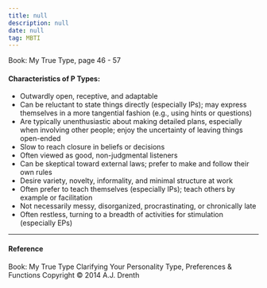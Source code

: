 ```yaml
---
title: null
description: null
date: null
tag: MBTI
---
```


Book: My True Type, page 46 - 57

#### Characteristics of P Types:

- Outwardly open, receptive, and adaptable
- Can be reluctant to state things directly (especially IPs); may express themselves in a more tangential fashion (e.g., using hints or questions)
- Are typically unenthusiastic about making detailed plans, especially when involving other people; enjoy the uncertainty of leaving things open-ended
- Slow to reach closure in beliefs or decisions
- Often viewed as good, non-judgmental listeners
- Can be skeptical toward external laws; prefer to make and follow their own rules
- Desire variety, novelty, informality, and minimal structure at work
- Often prefer to teach themselves (especially IPs); teach others by example or facilitation
- Not necessarily messy, disorganized, procrastinating, or chronically late
- Often restless, turning to a breadth of activities for stimulation (especially EPs)

---

#### Reference

Book: My True Type Clarifying Your Personality Type, Preferences & Functions Copyright © 2014 A.J. Drenth
